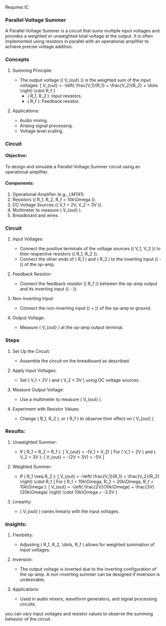 Requires IC

### Parallel Voltage Summer

A Parallel Voltage Summer is a circuit that sums multiple input voltages and provides a weighted or unweighted total voltage at the output. It is often implemented using resistors in parallel with an operational amplifier to achieve precise voltage addition.

### Concepts

1. Summing Principle:
   - The output voltage (\( V_{out} \)) is the weighted sum of the input voltages:
     \[
     V_{out} = -\left( \frac{V_1}{R_1} + \frac{V_2}{R_2} + \dots \right) \cdot R_f
     \]
     - \( R_1, R_2 \): Input resistors.
     - \( R_f \): Feedback resistor.

2. Applications:
   - Audio mixing.
   - Analog signal processing.
   - Voltage level scaling.

### Circuit

#### Objective:

To design and simulate a Parallel Voltage Summer circuit using an operational amplifier.

#### Components:
1. Operational Amplifier (e.g., LM741).
2. Resistors (\( R_1, R_2, R_f = 10k\Omega \)).
3. DC Voltage Sources (\( V_1 = 2V, V_2 = 3V \)).
4. Multimeter to measure \( V_{out} \).
5. Breadboard and wires.

### Circuit

1. Input Voltages:
   - Connect the positive terminals of the voltage sources (\( V_1, V_2 \)) to their respective resistors (\( R_1, R_2 \)).
   - Connect the other ends of \( R_1 \) and \( R_2 \) to the inverting input (\( - \)) of the op-amp.

2. Feedback Resistor:
   - Connect the feedback resistor (\( R_f \)) between the op-amp output and its inverting input (\( - \)).

3. Non-Inverting Input:
   - Connect the non-inverting input (\( + \)) of the op-amp to ground.

4. Output Voltage:
   - Measure \( V_{out} \) at the op-amp output terminal.

### Steps

1. Set Up the Circuit:
   - Assemble the circuit on the breadboard as described.

2. Apply Input Voltages:
   - Set \( V_1 = 2V \) and \( V_2 = 3V \) using DC voltage sources.

3. Measure Output Voltage:
   - Use a multimeter to measure \( V_{out} \).

4. Experiment with Resistor Values:
   - Change \( R_1, R_2 \), or \( R_f \) to observe their effect on \( V_{out} \).

### Results:

1. Unweighted Summer:
   - If \( R_1 = R_2 = R_f \):
     \[
     V_{out} = -(V_1 + V_2)
     \]
     For \( V_1 = 2V \) and \( V_2 = 3V \):
     \[
     V_{out} = -(2V + 3V) = -5V
     \]

2. Weighted Summer:
   - If \( R_1 \neq R_2 \):
     \[
     V_{out} = -\left( \frac{V_1}{R_1} + \frac{V_2}{R_2} \right) \cdot R_f
     \]
     For \( R_1 = 10k\Omega, R_2 = 20k\Omega, R_f = 10k\Omega \):
     \[
     V_{out} = -\left( \frac{2V}{10k\Omega} + \frac{3V}{20k\Omega} \right) \cdot 10k\Omega = -3.5V
     \]

3. Linearity:
   - \( V_{out} \) varies linearly with the input voltages.

### Insights:

1. Flexibility:
   - Adjusting \( R_1, R_2, \dots, R_f \) allows for weighted summation of input voltages.

2. Inversion:
   - The output voltage is inverted due to the inverting configuration of the op-amp. A non-inverting summer can be designed if inversion is undesirable.

3. Applications:
   - Used in audio mixers, waveform generators, and signal processing circuits.

you can vary input voltages and resistor values to observe the summing behavior of the circuit.
